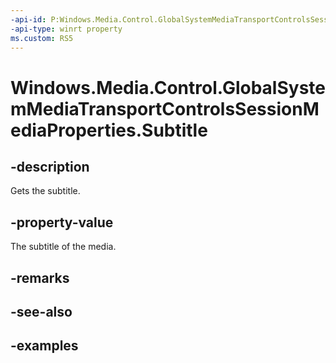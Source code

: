 ```yaml
---
-api-id: P:Windows.Media.Control.GlobalSystemMediaTransportControlsSessionMediaProperties.Subtitle
-api-type: winrt property
ms.custom: RS5
---
```


<!-- Property syntax.
public string Subtitle { get; }
-->

# Windows.Media.Control.GlobalSystemMediaTransportControlsSessionMediaProperties.Subtitle

## -description
Gets the subtitle.

## -property-value
The subtitle of the media.

## -remarks

## -see-also

## -examples

